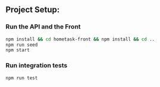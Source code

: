 ## Project Setup:

### Run the API and the Front
```sh
npm install && cd hometask-front && npm install && cd ..
npm run seed
npm start
```

### Run integration tests
```sh
npm run test
```






